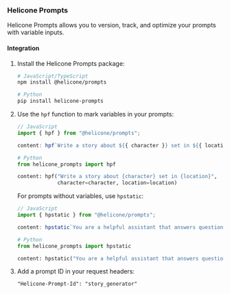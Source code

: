 ### Helicone Prompts

Helicone Prompts allows you to version, track, and optimize your prompts with variable inputs.

#### Integration

1. Install the Helicone Prompts package:

   ```bash
   # JavaScript/TypeScript
   npm install @helicone/prompts

   # Python
   pip install helicone-prompts
   ```

2. Use the `hpf` function to mark variables in your prompts:

   ```javascript
   // JavaScript
   import { hpf } from "@helicone/prompts";

   content: hpf`Write a story about ${{ character }} set in ${{ location }}`;
   ```

   ```python
   # Python
   from helicone_prompts import hpf

   content: hpf("Write a story about {character} set in {location}",
                character=character, location=location)
   ```

   For prompts without variables, use `hpstatic`:

   ```javascript
   // JavaScript
   import { hpstatic } from "@helicone/prompts";

   content: hpstatic`You are a helpful assistant that answers questions.`;
   ```

   ```python
   # Python
   from helicone_prompts import hpstatic

   content: hpstatic("You are a helpful assistant that answers questions.")
   ```

3. Add a prompt ID in your request headers:
   ```
   "Helicone-Prompt-Id": "story_generator"
   ```
